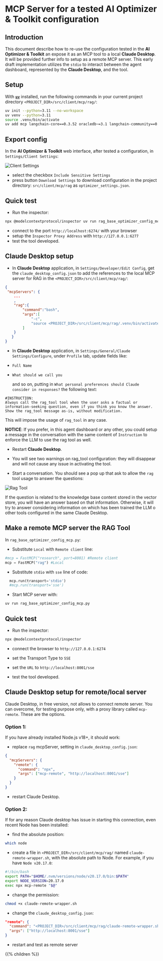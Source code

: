 
# MCP Server for a tested AI Optimizer & Toolkit configuration

## Introduction
This document describe how to re-use the configuration tested in the **AI Optimizer & Toolkit** an expose it as an MCP tool to a local **Claude Desktop**. It will be provided further info to setup as a remote MCP server. This early draft implementation utilizes the `stdio` to interact between the agent dashboard, represented by the **Claude Desktop**, and the tool. 

## Setup
With **[`uv`](https://docs.astral.sh/uv/getting-started/installation/)** installed, run the following commands in your current project directory `<PROJECT_DIR>/src/client/mcp/rag/`:

```bash
uv init --python=3.11 --no-workspace
uv venv --python=3.11
source .venv/bin/activate
uv add mcp langchain-core==0.3.52 oracledb~=3.1 langchain-community==0.3.21 langchain-huggingface==0.1.2 langchain-openai==0.3.13 langchain-ollama==0.3.2
```

## Export config
In the **AI Optimizer & Toolkit** web interface, after tested a configuration, in `Settings/Client Settings`:

![Client Settings](./images/export.png)

* select the checkbox `Include Sensitive Settings` 
* press button `Download Settings` to download configuration in the project directory: `src/client/mcp/rag` as `optimizer_settings.json`.

## Quick test

* Run the inspector:

```bash
npx @modelcontextprotocol/inspector uv run rag_base_optimizer_config_mcp.py
```

* connect to the port `http://localhost:6274/` with your browser
* setup the `Inspector Proxy Address` with `http://127.0.0.1:6277` 
* test the tool developed.


## Claude Desktop setup

* In **Claude Desktop** application, in `Settings/Developer/Edit Config`, get the `claude_desktop_config.json` to add the references to the local MCP server for RAG in the `<PROJECT_DIR>/src/client/mcp/rag/`:
```json
{
 "mcpServers": {
	...
	,
	"rag":{
		"command":"bash",
		"args":[
			"-c",
			"source <PROJECT_DIR>/src/client/mcp/rag/.venv/bin/activate && uv run <PROJECT_DIR>/src/client/mcp/rag/rag_base_optimizer_config_mcp.py"
		]
	}
   }
}
```
* In **Claude Desktop** application, in `Settings/General/Claude Settings/Configure`, under `Profile` tab, update fields like:
- `Full Name`
- `What should we call you`
	
	and so on, putting in `What personal preferences should Claude consider in responses?`
	the following text:

```
#INSTRUCTION:
Always call the rag_tool tool when the user asks a factual or information-seeking question, even if you think you know the answer.
Show the rag_tool message as-is, without modification.
```
This will impose the usage of `rag_tool` in any case. 

**NOTICE**: If you prefer, in this agent dashboard or any other, you could setup a message in the conversation with the same content of `Instruction` to enforce the LLM to use the rag tool as well.

* Restart **Claude Desktop**.

* You will see two warnings on rag_tool configuration: they will disappear and will not cause any issue in activating the tool.

* Start a conversation. You should see a pop up that ask to allow the `rag` tool usage to answer the questions:

![Rag Tool](./images/rag_tool.png)

 If the question is related to the knowledge base content stored in the vector store, you will have an answer based on that information. Otherwise, it will try to answer considering information on which has been trained the LLM o other tools configured in the same Claude Desktop.


## Make a remote MCP server the RAG Tool

In `rag_base_optimizer_config_mcp.py`:

* Substitute `Local` with `Remote client` line:

```python
#mcp = FastMCP("research", port=8001) #Remote client
mcp = FastMCP("rag") #Local
```

* Substitute `stdio` with `sse` line of code:
```python
  mcp.run(transport='stdio')
  #mcp.run(transport='sse')
```

* Start MCP server with:
```bash
uv run rag_base_optimizer_config_mcp.py
```


## Quick test

* Run the inspector:

```bash
npx @modelcontextprotocol/inspector 
```

* connect the browser to `http://127.0.0.1:6274` 

* set the Transport Type to `SSE`

* set the `URL` to `http://localhost:8001/sse`

* test the tool developed.



## Claude Desktop setup for remote/local server
Claude Desktop, in free version, not allows to connect remote server. You can overcome, for testing purpose only, with a proxy library called `mcp-remote`. These are the options.

### Option 1:
If you have already installed Node.js v18+, it should work:

* replace `rag` mcpServer, setting in `claude_desktop_config.json`:
```json
{
  "mcpServers": {
    "remote": {
      "command": "npx",
      "args": ["mcp-remote", "http://localhost:8001/sse"]
    }
  }
}
```
* restart Claude Desktop. 


### Option 2:
If for any reason Claude desktop has issue in starting this connection, even recent Node has been installed:

* find the absolute position:
```bash
which node
```

* create a file in `<PROJECT_DIR>/src/client/mcp/rag/` named `claude-remote-wrapper.sh`, with the absolute path to Node. For example, if you have `Node v20.17.0`:

```bash
#!/bin/bash
export PATH="$HOME/.nvm/versions/node/v20.17.0/bin:$PATH"
export NODE_VERSION=20.17.0
exec npx mcp-remote "$@"
```

* change the permission:

```bash
chmod +x claude-remote-wrapper.sh
```

* change the `claude_desktop_config.json`:

```json
"remote": {
  "command": "<PROJECT_DIR>/src/client/mcp/rag/claude-remote-wrapper.sh",
  "args": ["http://localhost:8001/sse"]
}
```

* restart and test as remote server

{{% children %}}
